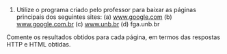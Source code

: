 1. Utilize o programa criado pelo professor para baixar as páginas principais dos seguintes sites:
	(a) www.google.com
	(b) www.google.com.br
	(c) www.unb.br
	(d) fga.unb.br

Comente os resultados obtidos para cada página, em termos das respostas HTTP e HTML obtidas.








